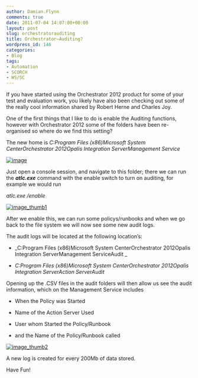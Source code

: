 ```yaml
---
author: Damian.Flynn
comments: true
date: 2011-07-04 14:07:00+00:00
layout: post
slug: orchestratorauditing
title: Orchestrator–Auditing?
wordpress_id: 146
categories:
- Blog
tags:
- Automation
- SCORCH
- WS/SC
---
```


If you have started using the Orchestrator 2012 product for some of your test and evaluation work, you likely have also been checking out some of the really cool information shared by Robert Herne and Charles Joy.

One of the first things that I like to do is enable the Auditing functions, however with Orchestrator 2012 some of the folders have been re-organised so where do we find this setting?

The new home is _C:Program Files (x86)Microsoft System CenterOrchestrator 2012Opalis Integration ServerManagement Service_

[![image](http://172.21.10.63:84/wp-content/uploads/2014/02/image_thumb.png)](http://172.21.10.63:84/wp-content/uploads/2014/02/image.png)

Just open a console session, and navigate to this folder; there we can run the **_atlc.exe_** command with the enable switch to turn on auditing, for example we would run

_atlc.exe /enable_

[![image_thumb1](http://172.21.10.63:84/wp-content/uploads/2014/02/image_thumb1_thumb.png)](http://172.21.10.63:84/wp-content/uploads/2014/02/image_thumb1.png)

After we enable this, we can run some policys/runbooks and when we go back to the file system we will now see some new audit logs.

The audit logs will be located at the following location’s:



	
  * _C:Program Files (x86)Microsoft System CenterOrchestrator 2012Opalis Integration ServerManagement ServiceAudit _

	
  * _C:Program Files (x86)Microsoft System CenterOrchestrator 2012Opalis Integration ServerAction ServerAudit_


Opening up the .CSV files in the audit folders will then allow us see the audit information, which on the Management Service includes

	
  * When the Policy was Started

	
  * Name of the Action Server Used

	
  * User whom Started the Policy/Runbook

	
  * and the Name of the Policy/Runbook called


[![image_thumb2](http://172.21.10.63:84/wp-content/uploads/2014/02/image_thumb2_thumb1.png)](http://172.21.10.63:84/wp-content/uploads/2014/02/image_thumb21.png)

A new log is created for every 200Mb of data stored.

Have Fun!
